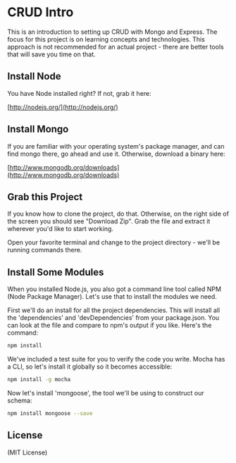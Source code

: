 # CRUD Intro

This is an introduction to setting up CRUD with Mongo and Express.  The focus for this project is on learning concepts and technologies.  This approach is not recommended for an actual project - there are better tools that will save you time on that.

## Install Node

You have Node installed right?  If not, grab it here:

[http://nodejs.org/](http://nodejs.org/)

## Install Mongo

If you are familiar with your operating system's package manager, and can find mongo there, go ahead and use it.  Otherwise, download a binary here:

[http://www.mongodb.org/downloads](http://www.mongodb.org/downloads)

## Grab this Project

If you know how to clone the project, do that.  Otherwise, on the right side of the screen you should see "Download Zip".  Grab the file and extract it wherever you'd like to start working.

Open your favorite terminal and change to the project directory - we'll be running commands there.

## Install Some Modules

When you installed Node.js, you also got a command line tool called NPM (Node Package Manager).  Let's use that to install the modules we need.

First we'll do an install for all the project dependencies.  This will install all the 'dependencies' and 'devDependencies' from your package.json.  You can look at the file and compare to npm's output if you like.  Here's the command:

```bash
npm install
```

We've included a test suite for you to verify the code you write.  Mocha has a CLI, so let's install it globally so it becomes accessible:

```bash
npm install -g mocha
```

Now let's install 'mongoose', the tool we'll be using to construct our schema:

```bash
npm install mongoose --save
```

## License

(MIT License)
